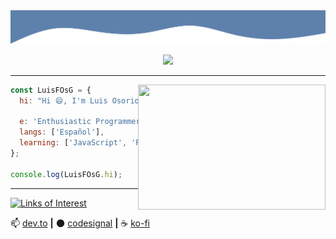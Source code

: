 <a href="https://github.com/LuisFOsG" >
  <img src=".assets/banner.svg" />
  <p align="center">
    <img src="https://img.shields.io/badge/JavaScript-F7DF1E?style=for-the-badge&logo=javascript&logoColor=black" />
  </p>
</a>

---------------

<img align="right" width="300" height="200" src="https://placedog.net/300/200?random" />

```js
const LuisFOsG = {
  hi: "Hi 😄, I'm Luis Osorio",

  e: 'Enthusiastic Programmer',
  langs: ['Español'],
  learning: ['JavaScript', 'React', 'NextJS', 'English'],
};

console.log(LuisFOsG.hi);
```

---------------

[![Links of Interest](https://readme-typing-svg.herokuapp.com?font=Rubik&color=%235EA6F7&size=25&vCenter=true&height=25&lines=%3E+Links+of+Interest)](https://github.com/LuisFOsG)

📫 [dev.to](https://dev.to/luisfosg) **|**
🌑 [codesignal](https://app.codesignal.com/profile/luisfosg) **|**
☕ [ko-fi](https://ko-fi.com/luisfosg)

<!--
Mas cosas a tener en cuenta :0

- 🔭 I’m currently working on ...
- 🌱 I’m currently learning ...
- 👯 I’m looking to collaborate on ...
- 🤔 I’m looking for help with ...
- 💬 Ask me about ...
- 📫 How to reach me: ...
- 😄 Pronouns: ...
- ⚡ Fun fact: ...

#### Redes Sociales

🏡 [website][website] **|**
🐦 [twitter][twitter] **|**
📺 [youtube][youtube] **|**
📷 [instagram][instagram] **|**
👔 [linkedin][linkedin]

-->
